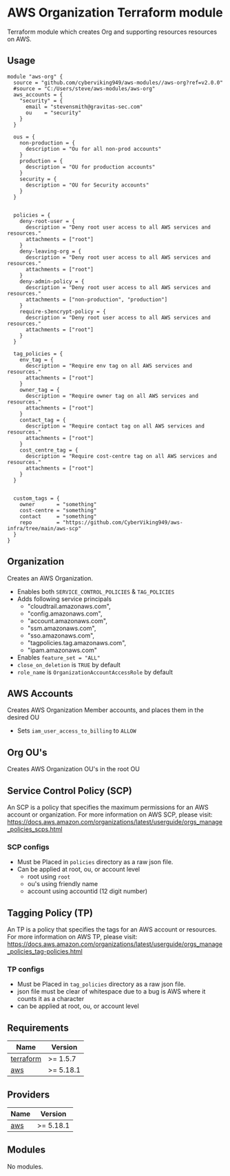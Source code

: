 # AWS Organization Terraform module

Terraform module which creates Org and supporting resources resources on AWS.

## Usage

```hcl
module "aws-org" {
  source = "github.com/cyberviking949/aws-modules//aws-org?ref=v2.0.0"
  #source = "C:/Users/steve/aws-modules/aws-org"
  aws_accounts = {
    "security" = {
      email = "stevensmith@gravitas-sec.com"
      ou    = "security"
    }
  }

  ous = {
    non-production = {
      description = "Ou for all non-prod accounts"
    }
    production = {
      description = "OU for production accounts"
    }
    security = {
      description = "OU for Security accounts"
    }
  }


  policies = {
    deny-root-user = {
      description = "Deny root user access to all AWS services and resources."
      attachments = ["root"]
    }
    deny-leaving-org = {
      description = "Deny root user access to all AWS services and resources."
      attachments = ["root"]
    }
    deny-admin-policy = {
      description = "Deny root user access to all AWS services and resources."
      attachments = ["non-production", "production"]
    }
    require-s3encrypt-policy = {
      description = "Deny root user access to all AWS services and resources."
      attachments = ["root"]
    }
  }

  tag_policies = {
    env_tag = {
      description = "Require env tag on all AWS services and resources."
      attachments = ["root"]
    }
    owner_tag = {
      description = "Require owner tag on all AWS services and resources."
      attachments = ["root"]
    }
    contact_tag = {
      description = "Require contact tag on all AWS services and resources."
      attachments = ["root"]
    }
    cost_centre_tag = {
      description = "Require cost-centre tag on all AWS services and resources."
      attachments = ["root"]
    }
  }


  custom_tags = {
    owner       = "something"
    cost-centre = "something"
    contact     = "something"
    repo        = "https://github.com/CyberViking949/aws-infra/tree/main/aws-scp"
  }
}

```

## Organization
Creates an AWS Organization.
  - Enables both `SERVICE_CONTROL_POLICIES` & `TAG_POLICIES`
  - Adds following service principals
    - "cloudtrail.amazonaws.com",
    - "config.amazonaws.com",
    - "account.amazonaws.com",
    - "ssm.amazonaws.com",
    - "sso.amazonaws.com",
    - "tagpolicies.tag.amazonaws.com",
    - "ipam.amazonaws.com"
  - Enables `feature_set = "ALL"`
  - `close_on_deletion` is `TRUE` by default
  - `role_name` is `OrganizationAccountAccessRole` by default

## AWS Accounts
Creates AWS Organization Member accounts, and places them in the desired OU
  - Sets `iam_user_access_to_billing` to `ALLOW`


## Org OU's
Creates AWS Organization OU's in the root OU

## Service Control Policy (SCP)
An SCP is a policy that specifies the maximum permissions for an AWS account or organization. For more information on AWS SCP, please visit: https://docs.aws.amazon.com/organizations/latest/userguide/orgs_manage_policies_scps.html


### SCP configs

- Must be Placed in `policies` directory as a raw json file.
- Can be applied at root, ou, or account level
  - root using `root`
  - ou's using friendly name
  - account using accountid (12 digit number)


## Tagging Policy (TP)
An TP is a policy that specifies the tags for an AWS account or resources. For more information on AWS TP, please visit: https://docs.aws.amazon.com/organizations/latest/userguide/orgs_manage_policies_tag-policies.html


### TP configs

- Must be Placed in `tag_policies` directory as a raw json file.
- json file must be clear of whitespace due to a bug is AWS where it counts it as a character
- can be applied at root, ou, or account level


<!-- BEGINNING OF PRE-COMMIT-TERRAFORM DOCS HOOK -->
## Requirements

| Name | Version |
|------|---------|
| <a name="requirement_terraform"></a> [terraform](#requirement\_terraform) | >= 1.5.7 |
| <a name="requirement_aws"></a> [aws](#requirement\_aws) | >= 5.18.1 |

## Providers

| Name | Version |
|------|---------|
| <a name="provider_aws"></a> [aws](#provider\_aws) | >= 5.18.1 |

## Modules

No modules.